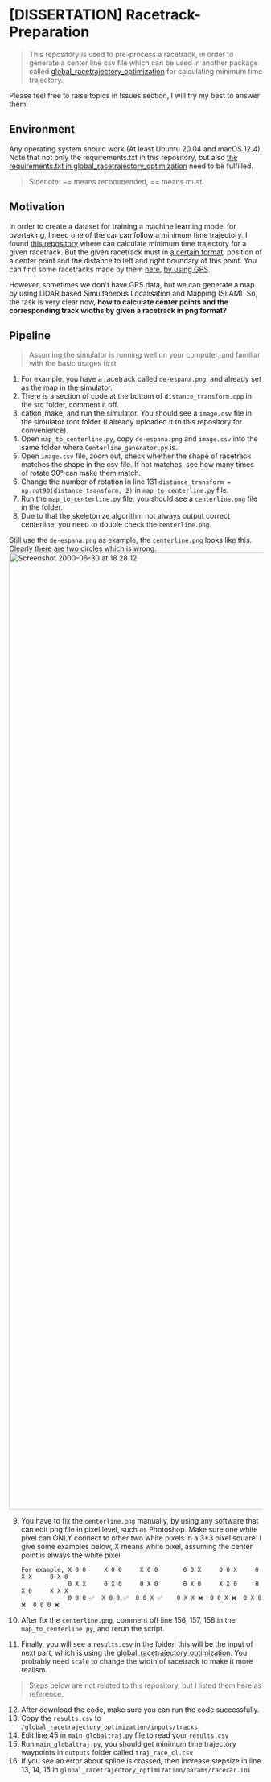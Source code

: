 # [DISSERTATION] Racetrack-Preparation


> This repository is used to pre-process a racetrack, in order to generate a center line csv file which can be used in another package called [global_racetrajectory_optimization](https://github.com/TUMFTM/global_racetrajectory_optimization) for calculating minimum time trajectory.   

Please feel free to raise topics in Issues section, I will try my best to answer them!    


## Environment


Any operating system should work (At least Ubuntu 20.04 and macOS 12.4). Note that not only the requirements.txt in this repository, but also [the requirements.txt in global_racetrajectory_optimization](https://github.com/TUMFTM/global_racetrajectory_optimization/blob/master/requirements.txt) need to be fulfilled.     

> Sidenote: ~= means recommended, == means must.    


## Motivation


In order to create a dataset for training a machine learning model for overtaking, I need one of the car can follow a minimum time trajectory. I found [this repository](https://github.com/TUMFTM/global_racetrajectory_optimization) where can calculate minimum time trajectory for a given racetrack. But the given racetrack must in [a certain format](https://github.com/TUMFTM/racetrack-database/blob/master/tracks/Austin.csv), position of a center point and the distance to left and right boundary of this point. You can find some racetracks made by them [here](https://github.com/TUMFTM/racetrack-database), [by using GPS](https://github.com/TUMFTM/racetrack-database#data-source-and-processing).  

However, sometimes we don't have GPS data, but we can generate a map by using LiDAR based Simultaneous Localisation and Mapping (SLAM). So, the task is very clear now, **how to calculate center points and the corresponding track widths by given a racetrack in png format?**   


## Pipeline

> Assuming the simulator is running well on your computer, and familiar with the basic usages first

1. For example, you have a racetrack called `de-espana.png`, and already set as the map in the simulator.   
2. There is a section of code at the bottom of `distance_transform.cpp` in the src folder, comment it off.  
3. catkin_make, and run the simulator. You should see a `image.csv` file in the simulator root folder (I already uploaded it to this repository for convenience).  
4. Open `map_to_centerline.py`, copy `de-espana.png` and `image.csv` into the same folder where `Centerline_generator.py` is.  
5. Open `image.csv` file, zoom out, check whether the shape of racetrack matches the shape in the csv file. If not matches, see how many times of rotate 90° can make them match.
6. Change the number of rotation in line 131 `distance_transform = np.rot90(distance_transform, 2)` in `map_to_centerline.py` file.   
7. Run the `map_to_centerline.py` file, you should see a `centerline.png` file in the folder.
8. Due to that the skeletonize algorithm not always output correct centerline, you need to double check the `centerline.png`.   

Still use the `de-espana.png` as example, the `centerline.png` looks like this. Clearly there are two circles which is wrong.    
<img width="1901" alt="Screenshot 2000-06-30 at 18 28 12" src="https://user-images.githubusercontent.com/6621970/176740343-f1ed58e0-eaf6-4778-a361-64d11cc0a58c.png">

9. You have to fix the `centerline.png` manually, by using any software that can edit png file in pixel level, such as Photoshop. Make sure one white pixel can ONLY connect to other two white pixels in a 3\*3 pixel square. I give some examples below, X means white pixel, assuming the center point is always the white pixel  
                                              
       For example, X 0 0     X 0 0     X 0 0       0 0 X     0 0 X     0 X X     0 X 0
                    0 X X     0 X 0     0 X 0       0 X 0     X X 0     0 X 0     X X X
                    0 0 0 ✅  X 0 0 ✅  0 0 X ✅    0 X X ❌  0 0 X ❌  0 X 0 ❌  0 0 0 ❌     
                    
10. After fix the `centerline.png`, comment off line 156, 157, 158 in the `map_to_centerline.py`, and rerun the script.   
11. Finally, you will see a `results.csv` in the folder, this will be the input of next part, which is using the [global_racetrajectory_optimization](https://github.com/TUMFTM/global_racetrajectory_optimization). You probably need `scale` to change the width of racetrack to make it more realism.  

> Steps below are not related to this repository, but I listed them here as reference.

12. After download the code, make sure you can run the code successfully.  
13. Copy the `results.csv` to `/global_racetrajectory_optimization/inputs/tracks`  
14. Edit line 45 in `main_globaltraj.py` file to read your `results.csv`   
15. Run `main_globaltraj.py`, you should get minimum time trajectory waypoints in `outputs` folder called `traj_race_cl.csv`  
16. If you see an error about spline is crossed, then increase stepsize in line 13, 14, 15 in `global_racetrajectory_optimization/params/racecar.ini`  
